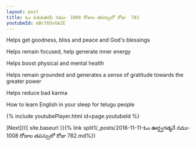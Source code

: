 ```yaml
---
layout: post
title: ఓం పశుపతయే నమః- 1008 రోజుల తపస్సులో రోజు  783
youtubeId: mBct6OvGm2E
---
```

 
 
Helps get goodness, bliss and peace and God's blessings
 
Helps remain focused, help generate inner energy 
 
Helps boost physical and mental health 
 
Helps remain grounded and generates a sense of gratitude towards the greater power 
 
Helps reduce bad karma
 
How to learn English in your sleep for telugu people
 
 
 
 


{% include youtubePlayer.html id=page.youtubeId %}
 
[Next]({{ site.baseurl }}{% link split1/_posts/2016-11-11-ఓం ఊర్ధ్వగత్మనే నమః- 1008 రోజుల తపస్సులో రోజు  782.md%})
 
